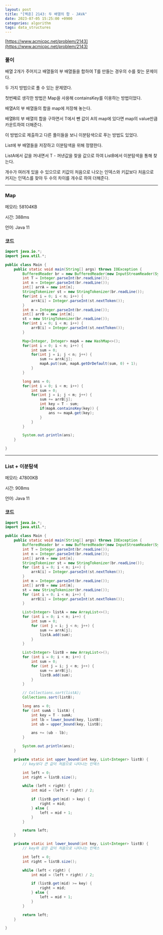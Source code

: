 ```yaml
---
layout: post
title: "[백준] 2143: 두 배열의 합 - JAVA"
date: 2023-07-05 15:25:00 +0900
categories: algorithm
tags: data_structures
---
```


[https://www.acmicpc.net/problem/2143](https://www.acmicpc.net/problem/2143)

### 풀이

배열 2개가 주어지고 배열들의 부 배열들을 합하여 T를 만들는 경우의 수를 찾는 문제이다.

두 가지 방법으로 풀 수 있는 문제였다.

첫번째로 생각한 방법은 Map을 사용해 containsKey를 이용하는 방법이었다.

배열A의 부 배열들의 합을 map에 저장해 놓는다.

배열B의 부 배열의 합을 구하면서 T에서 뺀 값이 A의 map에 있다면 map의 value만큼 카운트하여 더해준다.

이 방법으로 제출하고 다른 풀이들을 보니 이분탐색으로 푸는 방법도 있었다.

List에 부 배열들을 저장하고 이분탐색을 위해 정렬한다.

ListA에서 값을 꺼내면서 T - 꺼낸값을 찾을 값으로 하여 ListB에서 이분탐색을 통해 찾는다.

개수가 여러개 있을 수 있으므로 키값이 처음으로 나오는 인덱스와 키값보다 처음으로 커지는 인덱스를 찾아 두 수의 차이를 개수로 하여 더해준다.


---

### Map

메모리: 58104KB

시간: 388ms

언어: Java 11

### 코드

```java
import java.io.*;
import java.util.*;

public class Main {
    public static void main(String[] args) throws IOException {
        BufferedReader br = new BufferedReader(new InputStreamReader(System.in));
        int T = Integer.parseInt(br.readLine());
        int n = Integer.parseInt(br.readLine());
        int[] arrA = new int[n];
        StringTokenizer st = new StringTokenizer(br.readLine());
        for(int i = 0; i < n; i++) {
            arrA[i] = Integer.parseInt(st.nextToken());
        }
        int m = Integer.parseInt(br.readLine());
        int[] arrB = new int[m];
        st = new StringTokenizer(br.readLine());
        for(int i = 0; i < m; i++) {
            arrB[i] = Integer.parseInt(st.nextToken());
        }

        Map<Integer, Integer> mapA = new HashMap<>();
        for(int i = 0; i < n; i++) {
            int sum = 0;
            for(int j = i; j < n; j++) {
                sum += arrA[j];
                mapA.put(sum, mapA.getOrDefault(sum, 0) + 1);
            }
        }

        long ans = 0;
        for(int i = 0; i < m; i++) {
            int sum = 0;
            for(int j = i; j < m; j++) {
                sum += arrB[j];
                int key = T - sum;
                if(mapA.containsKey(key)) {
                    ans += mapA.get(key);
                }
            }
        }

        System.out.println(ans);
    }

}
```

---

### List + 이분탐색

메모리: 47800KB

시간: 908ms

언어: Java 11

### 코드

```java
import java.io.*;
import java.util.*;

public class Main {
    public static void main(String[] args) throws IOException {
        BufferedReader br = new BufferedReader(new InputStreamReader(System.in));
        int T = Integer.parseInt(br.readLine());
        int n = Integer.parseInt(br.readLine());
        int[] arrA = new int[n];
        StringTokenizer st = new StringTokenizer(br.readLine());
        for (int i = 0; i < n; i++) {
            arrA[i] = Integer.parseInt(st.nextToken());
        }
        int m = Integer.parseInt(br.readLine());
        int[] arrB = new int[m];
        st = new StringTokenizer(br.readLine());
        for (int i = 0; i < m; i++) {
            arrB[i] = Integer.parseInt(st.nextToken());
        }

        List<Integer> listA = new ArrayList<>();
        for (int i = 0; i < n; i++) {
            int sum = 0;
            for (int j = i; j < n; j++) {
                sum += arrA[j];
                listA.add(sum);
            }
        }

        List<Integer> listB = new ArrayList<>();
        for (int i = 0; i < m; i++) {
            int sum = 0;
            for (int j = i; j < m; j++) {
                sum += arrB[j];
                listB.add(sum);
            }
        }

        // Collections.sort(listA);
        Collections.sort(listB);

        long ans = 0;
        for (int sumA : listA) {
            int key = T - sumA;
            int lb = lower_bound(key, listB);
            int ub = upper_bound(key, listB);

            ans += (ub - lb);
        }

        System.out.println(ans);
    }

    private static int upper_bound(int key, List<Integer> listB) {
        // key보다 큰 값이 처음으로 나타나는 인덱스

        int left = 0;
        int right = listB.size();

        while (left < right) {
            int mid = (left + right) / 2;

            if (listB.get(mid) > key) {
                right = mid;
            } else {
                left = mid + 1;
            }
        }

        return left;
    }

    private static int lower_bound(int key, List<Integer> listB) {
        // key와 같은 값이 처음으로 나타나는 인덱스

        int left = 0;
        int right = listB.size();

        while (left < right) {
            int mid = (left + right) / 2;

            if (listB.get(mid) >= key) {
                right = mid;
            } else {
                left = mid + 1;
            }
        }

        return left;
    }

}
```